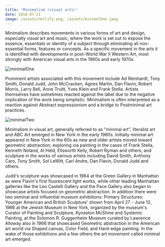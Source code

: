 ```yaml
---
title: 'Minimalism (visual arts)'
date: 2018-07-21
image: /assets/netlify.png, /assets/minimalOne.jpeg
---
```



Minimalism describes movements in various forms of art and design, especially visual art and music, where the work is set out to expose the essence, essentials or identity of a subject through eliminating all non-essential forms, features or concepts. <!-- end --> As a specific movement in the arts it is identified with developments in post–World War II Western Art, most strongly with American visual arts in the 1960s and early 1970s. 

![minimalOne](/assets/minimalOne.jpeg)

Prominent artists associated with this movement include Ad Reinhardt, Tony Smith, Donald Judd, John McCracken, Agnes Martin, Dan Flavin, Robert Morris, Larry Bell, Anne Truitt, Yves Klein and Frank Stella. Artists themselves have sometimes reacted against the label due to the negative implication of the work being simplistic. Minimalism is often interpreted as a reaction against Abstract expressionism and a bridge to Postminimal art practices.

![minimalTwo](/assets/minimalTwo.jpg)

Minimalism in visual art, generally referred to as "minimal art", literalist art and ABC Art emerged in New York in the early 1960s. Initially minimal art appeared in New York in the 60s as new and older artists moved toward geometric abstraction; exploring via painting in the cases of Frank Stella, Kenneth Noland, Al Held, Ellsworth Kelly, Robert Ryman and others; and sculpture in the works of various artists including David Smith, Anthony Caro, Tony Smith, Sol LeWitt, Carl Andre, Dan Flavin, Donald Judd and others. 

Judd's sculpture was showcased in 1964 at the Green Gallery in Manhattan as were Flavin's first fluorescent light works, while other leading Manhattan galleries like the Leo Castelli Gallery and the Pace Gallery also began to showcase artists focused on geometric abstraction. In addition there were two seminal and influential museum exhibitions: Primary Structures: Younger American and British Sculpture' shown from April 27 - June 12, 1966 at the Jewish Museum in New York, organized by the museum's Curator of Painting and Sculpture, Kynaston McShine and Systemic Painting, at the Solomon R. Guggenheim Museum curated by Lawrence Alloway also in 1966 that showcased Geometric abstraction in the American art world via Shaped canvas, Color Field, and Hard-edge painting. In the wake of those exhibitions and a few others the art movement called minimal art emerged.